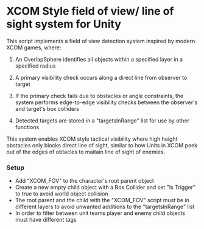 # XCOM Style field of view/ line of sight system for Unity 

This script implements a field of view detection system inspired by modern XCOM games, where:

1. An OverlapSphere identifies all objects within a specified layer in a specified radius

2. A primary visibility check occurs along a direct line from observer to target

3. If the primary check fails due to obstacles or angle constraints, the system performs edge-to-edge visibility checks between the observer's and target's box colliders

4. Detected targets are stored in a "targetsInRange" list for use by other functions

This system enables XCOM style tactical visibility where high height obstacles only blocks direct line of sight, similar to how Units in XCOM peek out of the edges of obtacles to maitain line of sight of enemies.

### Setup 
- Add "XCOM_FOV" to the character's root parent object
- Create a new empty child object with a Box Collider and set "Is Trigger" to true to avoid world object collision
- The root parent and the child with the "XCOM_FOV" script must be in different layers to avoid unwanted additions to the "targetsInRange" list
- In order to filter between unit teams player and enemy child objects must have different tags
